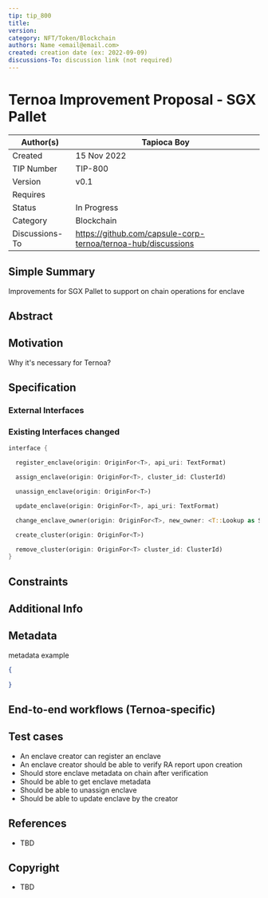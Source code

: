 ```yaml
---
tip: tip_800
title: 
version: 
category: NFT/Token/Blockchain
authors: Name <email@email.com>
created: creation date (ex: 2022-09-09)
discussions-To: discussion link (not required)
---
```


# Ternoa Improvement Proposal - SGX Pallet

| Author(s)      | Tapioca Boy |
| ----------- | ----------- |
| Created   | 15 Nov 2022       |
| TIP Number   | TIP-800       |
| Version   | v0.1       |
| Requires   | <Link to Basic NFT TIP here>       |
| Status | In Progress       |
| Category   | Blockchain       |
| Discussions-To   | https://github.com/capsule-corp-ternoa/ternoa-hub/discussions

## Simple Summary

Improvements for SGX Pallet to support on chain operations for enclave

## Abstract



## Motivation

Why it's necessary for Ternoa?

## Specification

### External Interfaces


### Existing Interfaces changed

```rust
interface {

  register_enclave(origin: OriginFor<T>, api_uri: TextFormat)

  assign_enclave(origin: OriginFor<T>, cluster_id: ClusterId)

  unassign_enclave(origin: OriginFor<T>)

  update_enclave(origin: OriginFor<T>, api_uri: TextFormat)

  change_enclave_owner(origin: OriginFor<T>, new_owner: <T::Lookup as StaticLookup>::Source)

  create_cluster(origin: OriginFor<T>)

  remove_cluster(origin: OriginFor<T> cluster_id: ClusterId)
}
```

## Constraints

## Additional Info

## Metadata

metadata example

```json
{
	
}
```

## End-to-end workflows (Ternoa-specific)

## Test cases

* An enclave creator can register an enclave
* An enclave creator should be able to verify RA report upon creation
* Should store enclave metadata on chain after verification
* Should be able to get enclave metadata
* Should be able to unassign enclave
* Should be able to update enclave by the creator
 
## References
* TBD

## Copyright
* TBD
